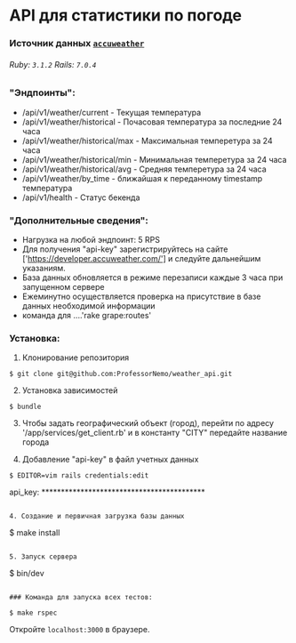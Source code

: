 # API для статистики по погоде

### Источник данных [`accuweather`](https://developer.accuweather.com/apis)
###### Ruby: `3.1.2` Rails: `7.0.4` 

### "Эндпоинты":

- /api/v1/weather/current - Текущая температура
- /api/v1/weather/historical - Почасовая температура за последние 24 часа 
- /api/v1/weather/historical/max - Максимальная темперетура за 24 часа
- /api/v1/weather/historical/min - Минимальная темперетура за 24 часа
- /api/v1/weather/historical/avg - Средняя темперетура за 24 часа
- /api/v1/weather/by_time - ближайшая к переданному timestamp температура
- /api/v1/health - Статус бекенда

### "Дополнительные сведения":
- Нагрузка на любой эндпоинт: 5 RPS
- Для получения "api-key" зарегистрируйтесь на сайте ['https://developer.accuweather.com/']
  и следуйте дальнейшим указаниям.
- База данных обновляется в режиме перезаписи каждые 3 часа при запущенном сервере
- Ежеминутно осуществляется проверка на присутствие в базе данных необходимой информации
- команда для ....'rake grape:routes'


### Установка:
1. Клонирование репозитория
```
$ git clone git@github.com:ProfessorNemo/weather_api.git
```

2. Установка зависимостей
```
$ bundle
```

3. Чтобы задать географический объект (город), перейти по адресу '/app/services/get_client.rb' 
и в константу "CITY" передайте название города

4. Добавление "api-key" в файл учетных данных
```
$ EDITOR=vim rails credentials:edit
```

api_key: ******************************************
```

4. Создание и первичная загрузка базы данных 
```
$ make install
```

5. Запуск сервера
```
$ bin/dev
```

### Команда для запуска всех тестов:

$ make rspec
```

Откройте `localhost:3000` в браузере.




